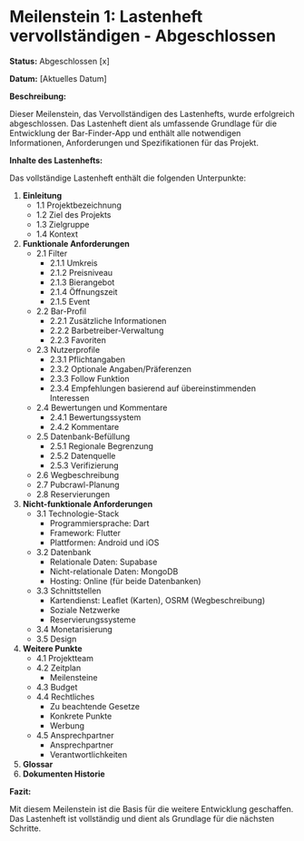 # Meilenstein 1: Lastenheft vervollständigen - Abgeschlossen

**Status:** Abgeschlossen [x]

**Datum:** [Aktuelles Datum]

**Beschreibung:**

Dieser Meilenstein, das Vervollständigen des Lastenhefts, wurde erfolgreich abgeschlossen. Das Lastenheft dient als umfassende Grundlage für die Entwicklung der Bar-Finder-App und enthält alle notwendigen Informationen, Anforderungen und Spezifikationen für das Projekt.

**Inhalte des Lastenhefts:**

Das vollständige Lastenheft enthält die folgenden Unterpunkte:

1.  **Einleitung**
    *   1.1 Projektbezeichnung
    *   1.2 Ziel des Projekts
    *   1.3 Zielgruppe
    *   1.4 Kontext
2.  **Funktionale Anforderungen**
    *   2.1 Filter
        *   2.1.1 Umkreis
        *   2.1.2 Preisniveau
        *   2.1.3 Bierangebot
        *   2.1.4 Öffnungszeit
        *   2.1.5 Event
    *   2.2 Bar-Profil
        *   2.2.1 Zusätzliche Informationen
        *   2.2.2 Barbetreiber-Verwaltung
        *   2.2.3 Favoriten
    *   2.3 Nutzerprofile
        *   2.3.1 Pflichtangaben
        *   2.3.2 Optionale Angaben/Präferenzen
        *   2.3.3 Follow Funktion
        * 2.3.4 Empfehlungen basierend auf übereinstimmenden Interessen
    *   2.4 Bewertungen und Kommentare
        *   2.4.1 Bewertungssystem
        *   2.4.2 Kommentare
    *   2.5 Datenbank-Befüllung
        *   2.5.1 Regionale Begrenzung
        *   2.5.2 Datenquelle
        * 2.5.3 Verifizierung
    *   2.6 Wegbeschreibung
    *   2.7 Pubcrawl-Planung
    *   2.8 Reservierungen
3.  **Nicht-funktionale Anforderungen**
    *   3.1 Technologie-Stack
        *   Programmiersprache: Dart
        *   Framework: Flutter
        *   Plattformen: Android und iOS
    *   3.2 Datenbank
        *   Relationale Daten: Supabase
        *   Nicht-relationale Daten: MongoDB
        *   Hosting: Online (für beide Datenbanken)
    *   3.3 Schnittstellen
        *   Kartendienst: Leaflet (Karten), OSRM (Wegbeschreibung)
        *   Soziale Netzwerke
        *   Reservierungssysteme
    *   3.4 Monetarisierung
    * 3.5 Design
4.  **Weitere Punkte**
    *   4.1 Projektteam
    *   4.2 Zeitplan
        * Meilensteine
    *   4.3 Budget
    *   4.4 Rechtliches
        * Zu beachtende Gesetze
        * Konkrete Punkte
        * Werbung
    *   4.5 Ansprechpartner
        * Ansprechpartner
        * Verantwortlichkeiten
5.  **Glossar**
6. **Dokumenten Historie**

**Fazit:**

Mit diesem Meilenstein ist die Basis für die weitere Entwicklung geschaffen. Das Lastenheft ist vollständig und dient als Grundlage für die nächsten Schritte.